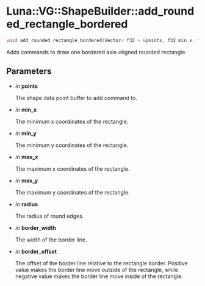 # Luna::VG::ShapeBuilder::add_rounded_rectangle_bordered

```c++
void add_rounded_rectangle_bordered(Vector< f32 > &points, f32 min_x, f32 min_y, f32 max_x, f32 max_y, f32 radius, f32 border_width, f32 border_offset=0.0f)
```

Adds commands to draw one bordered axis-aligned rounded rectangle. 



## Parameters
* *in* **points**

    The shape data point buffer to add command to. 

* *in* **min_x**

    The minimum x coordinates of the rectangle. 

* *in* **min_y**

    The minimum y coordinates of the rectangle. 

* *in* **max_x**

    The maximum x coordinates of the rectangle. 

* *in* **max_y**

    The maximum y coordinates of the rectangle. 

* *in* **radius**

    The radius of round edges. 

* *in* **border_width**

    The width of the border line. 

* *in* **border_offset**

    The offset of the border line relative to the rectangle border. Positive value makes the border line move outside of the rectangle, while negative value makes the border line move inside of the rectangle. 

